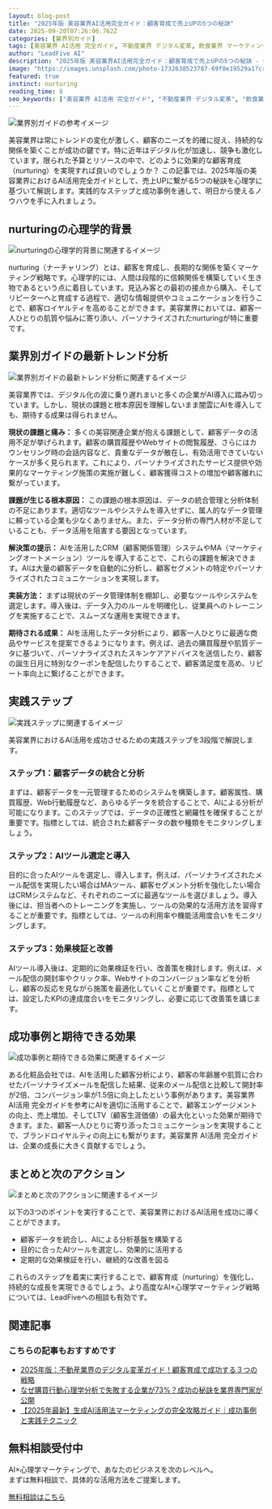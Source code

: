```yaml
---
layout: blog-post
title: "2025年版 美容業界AI活用完全ガイド：顧客育成で売上UPの5つの秘訣"
date: 2025-09-20T07:26:06.762Z
categories: [業界別ガイド]
tags: [美容業界 AI活用 完全ガイド, 不動産業界 デジタル変革, 飲食業界 マーケティング自動化, 医療業界 AI導入 事例]
author: "LeadFive AI"
description: "2025年版 美容業界AI活用完全ガイド：顧客育成で売上UPの5つの秘訣 - LeadFiveが提供するAI×心理学マーケティングの実践ガイド"
image: "https://images.unsplash.com/photo-1732638523787-69f0e19529a1?crop=entropy&cs=tinysrgb&fit=max&fm=jpg&ixid=M3w3ODc1MzN8MHwxfHNlYXJjaHwyODl8fG1hY2hpbmUlMjBsZWFybmluZ3xlbnwxfDB8fHwxNzU4MjkwNDM3fDA&ixlib=rb-4.1.0&q=80&w=1080&w=1200&h=630&fit=crop&crop=smart"
featured: true
instinct: nurturing
reading_time: 8
seo_keywords: ["美容業界 AI活用 完全ガイド", "不動産業界 デジタル変革", "飲食業界 マーケティング自動化", "医療業界 AI導入 事例"]
---
```


![業界別ガイドの参考イメージ](https://images.unsplash.com/photo-1732638523787-69f0e19529a1?crop=entropy&cs=tinysrgb&fit=max&fm=jpg&ixid=M3w3ODc1MzN8MHwxfHNlYXJjaHwyODl8fG1hY2hpbmUlMjBsZWFybmluZ3xlbnwxfDB8fHwxNzU4MjkwNDM3fDA&ixlib=rb-4.1.0&q=80&w=1080&w=1200&h=630&fit=crop&crop=smart)

美容業界は常にトレンドの変化が激しく、顧客のニーズを的確に捉え、持続的な関係を築くことが成功の鍵です。特に近年はデジタル化が加速し、競争も激化しています。限られた予算とリソースの中で、どのように効果的な顧客育成（nurturing）を実現すれば良いのでしょうか？ この記事では、2025年版の美容業界におけるAI活用完全ガイドとして、売上UPに繋がる5つの秘訣を心理学に基づいて解説します。実践的なステップと成功事例を通して、明日から使えるノウハウを手に入れましょう。

## nurturingの心理学的背景
![nurturingの心理学的背景に関連するイメージ](https://images.unsplash.com/photo-1717501220374-9f4b2a3a60c9?crop=entropy&cs=tinysrgb&fit=max&fm=jpg&ixid=M3w3ODc1MzN8MHwxfHNlYXJjaHwxMzZ8fG1hY2hpbmUlMjBsZWFybmluZ3xlbnwxfDB8fHwxNzU4MzUzMTY2fDA&ixlib=rb-4.1.0&q=80&w=1080&w=1200&h=630&fit=crop&crop=smart)

nurturing（ナーチャリング）とは、顧客を育成し、長期的な関係を築くマーケティング戦略です。心理学的には、人間は段階的に信頼関係を構築していく生き物であるという点に着目しています。見込み客との最初の接点から購入、そしてリピーターへと育成する過程で、適切な情報提供やコミュニケーションを行うことで、顧客ロイヤルティを高めることができます。美容業界においては、顧客一人ひとりの肌質や悩みに寄り添い、パーソナライズされたnurturingが特に重要です。

## 業界別ガイドの最新トレンド分析
![業界別ガイドの最新トレンド分析に関連するイメージ](https://images.unsplash.com/photo-1519162721257-18cd195350c2?crop=entropy&cs=tinysrgb&fit=max&fm=jpg&ixid=M3w3ODc1MzN8MHwxfHNlYXJjaHwyNTR8fEFJJTIwdGVjaG5vbG9neXxlbnwxfDB8fHwxNzU4MzUzMTY2fDA&ixlib=rb-4.1.0&q=80&w=1080&w=1200&h=630&fit=crop&crop=smart)

美容業界では、デジタル化の波に乗り遅れまいと多くの企業がAI導入に踏み切っています。しかし、現状の課題と根本原因を理解しないまま闇雲にAIを導入しても、期待する成果は得られません。

**現状の課題と痛み：**
多くの美容関連企業が抱える課題として、顧客データの活用不足が挙げられます。顧客の購買履歴やWebサイトの閲覧履歴、さらにはカウンセリング時の会話内容など、貴重なデータが散在し、有効活用できていないケースが多く見られます。これにより、パーソナライズされたサービス提供や効果的なマーケティング施策の実施が難しく、顧客獲得コストの増加や顧客離れに繋がっています。

**課題が生じる根本原因：**
この課題の根本原因は、データの統合管理と分析体制の不足にあります。適切なツールやシステムを導入せずに、属人的なデータ管理に頼っている企業も少なくありません。また、データ分析の専門人材が不足していることも、データ活用を阻害する要因となっています。

**解決策の提示：**
AIを活用したCRM（顧客関係管理）システムやMA（マーケティングオートメーション）ツールを導入することで、これらの課題を解決できます。AIは大量の顧客データを自動的に分析し、顧客セグメントの特定やパーソナライズされたコミュニケーションを実現します。

**実装方法：**
まずは現状のデータ管理体制を棚卸し、必要なツールやシステムを選定します。導入後は、データ入力のルールを明確化し、従業員へのトレーニングを実施することで、スムーズな運用を実現できます。

**期待される成果：**
AIを活用したデータ分析により、顧客一人ひとりに最適な商品やサービスを提案できるようになります。例えば、過去の購買履歴や肌質データに基づいて、パーソナライズされたスキンケアアドバイスを送信したり、顧客の誕生日月に特別なクーポンを配信したりすることで、顧客満足度を高め、リピート率向上に繋げることができます。

## 実践ステップ
![実践ステップに関連するイメージ](https://images.unsplash.com/photo-1551086002-6eebfd453843?crop=entropy&cs=tinysrgb&fit=max&fm=jpg&ixid=M3w3ODc1MzN8MHwxfHNlYXJjaHwyMDF8fG1hY2hpbmUlMjBsZWFybmluZ3xlbnwxfDB8fHwxNzU4MzUzMTY2fDA&ixlib=rb-4.1.0&q=80&w=1080&w=1200&h=630&fit=crop&crop=smart)

美容業界におけるAI活用を成功させるための実践ステップを3段階で解説します。

### ステップ1：顧客データの統合と分析

まずは、顧客データを一元管理するためのシステムを構築します。顧客属性、購買履歴、Web行動履歴など、あらゆるデータを統合することで、AIによる分析が可能になります。このステップでは、データの正確性と網羅性を確保することが重要です。指標としては、統合された顧客データの数や種類をモニタリングしましょう。

### ステップ2：AIツール選定と導入

目的に合ったAIツールを選定し、導入します。例えば、パーソナライズされたメール配信を実現したい場合はMAツール、顧客セグメント分析を強化したい場合はCRMシステムなど、それぞれのニーズに最適なツールを選びましょう。導入後には、担当者へのトレーニングを実施し、ツールの効果的な活用方法を習得することが重要です。指標としては、ツールの利用率や機能活用度合いをモニタリングします。

### ステップ3：効果検証と改善

AIツール導入後は、定期的に効果検証を行い、改善策を検討します。例えば、メール配信の開封率やクリック率、Webサイトのコンバージョン率などを分析し、顧客の反応を見ながら施策を最適化していくことが重要です。指標としては、設定したKPIの達成度合いをモニタリングし、必要に応じて改善策を講じます。

## 成功事例と期待できる効果
![成功事例と期待できる効果に関連するイメージ](https://images.unsplash.com/photo-1744324472890-d4cac1650e2e?crop=entropy&cs=tinysrgb&fit=max&fm=jpg&ixid=M3w3ODc1MzN8MHwxfHNlYXJjaHwyOTR8fG1hY2hpbmUlMjBsZWFybmluZ3xlbnwxfDB8fHwxNzU4MjkwNDM3fDA&ixlib=rb-4.1.0&q=80&w=1080&w=1200&h=630&fit=crop&crop=smart)

ある化粧品会社では、AIを活用した顧客分析により、顧客の年齢層や肌質に合わせたパーソナライズメールを配信した結果、従来のメール配信と比較して開封率が2倍、コンバージョン率が1.5倍に向上したという事例があります。美容業界 AI活用 完全ガイドを参考にAIを適切に活用することで、顧客エンゲージメントの向上、売上増加、そしてLTV（顧客生涯価値）の最大化といった効果が期待できます。また、顧客一人ひとりに寄り添ったコミュニケーションを実現することで、ブランドロイヤルティの向上にも繋がります。美容業界 AI活用 完全ガイドは、企業の成長に大きく貢献するでしょう。

## まとめと次のアクション
![まとめと次のアクションに関連するイメージ](https://images.unsplash.com/photo-1737804719156-ecef28aaec3e?crop=entropy&cs=tinysrgb&fit=max&fm=jpg&ixid=M3w3ODc1MzN8MHwxfHNlYXJjaHwyNTl8fG5ldXJhbCUyMG5ldHdvcmt8ZW58MXwwfHx8MTc1ODMzMTQwM3ww&ixlib=rb-4.1.0&q=80&w=1080&w=1200&h=630&fit=crop&crop=smart)

以下の3つのポイントを実行することで、美容業界におけるAI活用を成功に導くことができます。

* 顧客データを統合し、AIによる分析基盤を構築する
* 目的に合ったAIツールを選定し、効果的に活用する
* 定期的な効果検証を行い、継続的な改善を図る

これらのステップを着実に実行することで、顧客育成（nurturing）を強化し、持続的な成長を実現できるでしょう。より高度なAI×心理学マーケティング戦略については、LeadFiveへの相談も有効です。

## 関連記事

<div class="related-posts">
  <h3>こちらの記事もおすすめです</h3>
  <ul>
    <li><a href="{{ site.baseurl }}{% post_url 2025-09-20-2025年版-不動産業界のデジタル変革ガイド-顧客育成で成功する-つの戦略 %}">2025年版：不動産業界のデジタル変革ガイド！顧客育成で成功する３つの戦略</a></li>
    <li><a href="{{ site.baseurl }}{% post_url 2025-09-03-consumer-psychology-analysis %}">なぜ購買行動心理学分析で失敗する企業が73%？成功の秘訣を業界専門家が公開</a></li>
    <li><a href="{{ site.baseurl }}{% post_url 2025-09-02-ai-marketing-complete-guide %}">【2025年最新】生成AI活用法マーケティングの完全攻略ガイド｜成功事例と実践テクニック</a></li>
  </ul>
</div>

<div class="cta-section">
  <h2>無料相談受付中</h2>
  <p>AI×心理学マーケティングで、あなたのビジネスを次のレベルへ。<br>
  まずは無料相談で、具体的な活用方法をご提案します。</p>
  <a href="https://leadfive.co.jp/contact" class="btn btn-primary btn-lg">無料相談はこちら</a>
</div>

<script type="application/ld+json">
{
  "@context": "https://schema.org",
  "@type": "BlogPosting",
  "headline": "2025年版 美容業界AI活用完全ガイド：顧客育成で売上UPの5つの秘訣",
  "image": "https://images.unsplash.com/photo-1732638523787-69f0e19529a1?crop=entropy&cs=tinysrgb&fit=max&fm=jpg&ixid=M3w3ODc1MzN8MHwxfHNlYXJjaHwyODl8fG1hY2hpbmUlMjBsZWFybmluZ3xlbnwxfDB8fHwxNzU4MjkwNDM3fDA&ixlib=rb-4.1.0&q=80&w=1080&w=1200&h=630&fit=crop&crop=smart",
  "author": {
    "@type": "Organization",
    "name": "LeadFive"
  },
  "publisher": {
    "@type": "Organization",
    "name": "LeadFive",
    "logo": {
      "@type": "ImageObject",
      "url": "https://leadfive.co.jp/assets/images/logo.png"
    }
  },
  "datePublished": "2025-09-20T07:26:06.762Z",
  "description": "2025年版 美容業界AI活用完全ガイド：顧客育成で売上UPの5つの秘訣 - LeadFiveが提供するAI×心理学マーケティングの実践ガイド"
}
</script>
